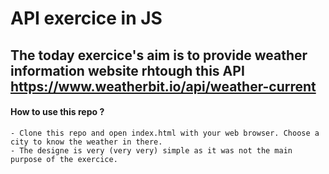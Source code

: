 # API exercice in JS

## The today exercice's aim is to provide weather information website rhtough this API https://www.weatherbit.io/api/weather-current

#### How to use this repo ?
    - Clone this repo and open index.html with your web browser. Choose a city to know the weather in there.
    - The designe is very (very very) simple as it was not the main purpose of the exercice.
